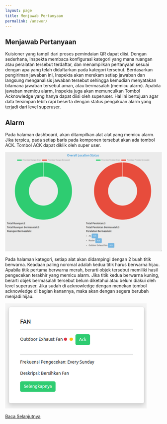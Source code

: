 ```yaml
---
layout: page
title: Menjawab Pertanyaan
permalink: /answer/
---
```


## Menjawab Pertanyaan

Kuisioner yang tampil dari proses pemindaian QR dapat diisi. Dengan sederhana, Inspekta membaca konfigurasi kategori yang mana ruangan atau peralatan tersebut terdaftar, dan menampilkan pertanyaan sesuai dengan apa yang telah didaftarkan pada kategori tersebut.
Berdasarkan pengiriman jawaban ini, Inspekta akan merekam setiap jawaban dan langsung menganalisis jawaban tersebut sehingga kemudian menyatakan bilamana jawaban tersebut aman, atau bermasalah (memicu alarm). Apabila jawaban memicu alarm, Inspekta juga akan memunculkan Tombol Acknowledge yang hanya dapat diisi oleh superuser. Hal ini bertujuan agar data tersimpan lebih rapi beserta dengan status pengakuan alarm yang terjadi dari level superuser.

## Alarm

Pada halaman dashboard, akan ditampilkan alat alat yang memicu alarm. Jika terpicu, pada setiap baris pada komponen tersebut akan ada tombol ACK. Tombol ACK dapat diklik oleh super user.

![Acknowledge_in_dashboard](/images/ack_dashboard.png)

Pada halaman kategori, setiap alat akan didampingi dengan 2 buah titik berwarna. Keadaan paling noromal adalah kedua titik harus berwarna hijau. Apabila titik pertama berwarna merah, berarti objek tersebut memiliki hasil pengecekan terakhir yang memicu alarm. Jika titik kedua berwarna kuning, berarti objek bermasalah tersebut belum diketahui atau belum diakui oleh level superuser. Jika sudah di acknowledge dengan menekan tombol acknowledge di bagian kanannya, maka akan dengan segera berubah menjadi hijau.

![Acknowledge_in_eqt](/images/ack_eqt.png)


[Baca Selanjutnya](/task_div)
